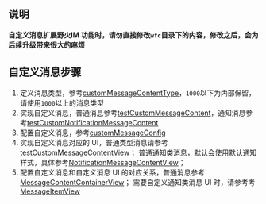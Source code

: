 ## 说明

**自定义消息扩展野火IM 功能时，请勿直接修改`wfc`目录下的内容，修改之后，会为后续升级带来很大的麻烦**

## 自定义消息步骤

1. 定义消息类型，参考[customMessageContentType](./customMessageContentType.js)，`1000`以下为内部保留，请使用`1000`以上的消息类型
2. 实现自定义消息，普通消息参考[testCustomMessageContent](./testCustomMessageContent.js)，通知消息参考[testCustomNotificationMessageContent](./testCustomNotificationMessageContent.js)
3. 配置自定义消息，参考[customMessageConfig](./customMessageConfig.js)
4. 实现自定义消息对应的 UI，普通类型消息请参考[testCustomMessageContentView](../pages/conversation/message/content/TestCustomMessageContentView.vue)；
   普通通知类消息，默认会使用默认通知样式，具体参考[NotificationMessageContentView](../pages/conversation/message/NotificationMessageContentView.vue)；
5. 配置自定义消息和自定义消息 UI 的对应关系，普通消息参考[MessageContentContainerView](../pages/conversation/message/MessageContentContainerView.vue)；
   需要自定义通知类消息 UI 时，请参考考[MessageItemView](../ui/main/conversation/MessageItemView.vue)
